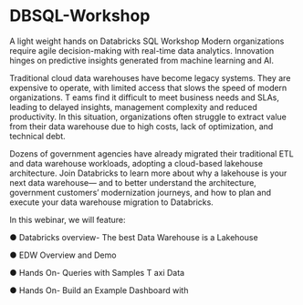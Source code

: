 # DBSQL-Workshop
A light weight hands on Databricks SQL Workshop
Modern organizations require agile decision-making
with real-time data analytics. Innovation hinges on
predictive insights generated from machine
learning and AI.

Traditional cloud data warehouses have
become legacy systems. They are expensive to
operate, with limited access that slows the speed
of modern organizations. T eams find it
difficult to meet business needs and SLAs,
leading to delayed insights, management
complexity and reduced productivity. In this
situation, organizations often struggle to extract
value from their data warehouse due to high
costs, lack of optimization, and technical debt.

Dozens of government agencies have already
migrated their traditional ETL and data
warehouse workloads, adopting a cloud-based
lakehouse architecture. Join Databricks to
learn more about why a lakehouse is your
next data warehouse— and to better
understand the architecture, government
customers’ modernization journeys, and how to
plan and execute your data warehouse
migration to Databricks.

In this webinar, we will feature:

● Databricks overview- The best Data
Warehouse is a Lakehouse

● EDW Overview and Demo

● Hands On- Queries with Samples T axi Data

● Hands On- Build an Example Dashboard with
